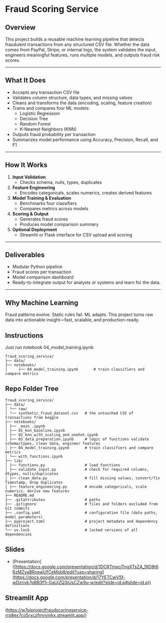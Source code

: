 # Fraud Scoring Service

## Overview  
This project builds a reusable machine learning pipeline that detects fraudulent transactions from any structured CSV file. Whether the data comes from PayPal, Stripe, or internal logs, the system validates the input, engineers meaningful features, runs multiple models, and outputs fraud risk scores.

---

## What It Does  
- Accepts any transaction CSV file  
- Validates column structure, data types, and missing values  
- Cleans and transforms the data (encoding, scaling, feature creation)  
- Trains and compares four ML models:  
  - Logistic Regression  
  - Decision Tree  
  - Random Forest  
  - K-Nearest Neighbors (KNN)  
- Outputs fraud probability per transaction  
- Summarizes model performance using Accuracy, Precision, Recall, and F1

---

## How It Works  
1. **Input Validation**  
   - Checks schema, nulls, types, duplicates  
2. **Feature Engineering**  
   - Encodes categoricals, scales numerics, creates derived features  
3. **Model Training & Evaluation**  
   - Benchmarks four classifiers  
   - Compares metrics across models  
4. **Scoring & Output**  
   - Generates fraud scores  
   - Produces model comparison summary  
5. **Optional Deployment**  
   - Streamlit or Flask interface for CSV upload and scoring

---

## Deliverables  
- Modular Python pipeline  
- Fraud scores per transaction  
- Model comparison dashboard  
- Ready-to-integrate output for analysts or systems and learn for the data.

---

## Why Machine Learning  
Fraud patterns evolve. Static rules fail. ML adapts. This project turns raw data into actionable insight—fast, scalable, and production-ready.

## Instructions 
Just run notebook 04_model_training.ipynb 
```
fraud_scoring_service/
├── data/
├── notebooks/             
│     ├── 04_model_training.ipynb       # train classifiers and compare metrics     
```
## Repo Folder Tree
```
fraud_scoring_service/
├── data/
│ └── raw/
│ └── synthetic_fraud_dataset.csv   # the untouched CSV of transactions from keggle
├── notebooks/
│ ├── _main_.ipynb            	              
│ ├── 01_knn_baseline.ipynb         		  
│ ├── 02_knn_with_scaling_and_onehot.ipynb   
│ ├── 03_data_preparation.ipynb     # logic of functions validate schema/types, clean data, engineer features                 
│ ├── 04_model_training.ipynb       # train classifiers and compare metrics        
│ └── with_functions.ipynb                 
├── lib/
│ ├── functions.py                  # load functions
│ ├── validate_input.py             # check for required columns, dtypes, nulls/duplicates
│ ├── clean_data.py                 # fill missing values, convert/fix Timestamp, drop duplicates
│ ├── feature_engineering.py        # encode categoricals, scale numerics, derive new features
├── README.md 
├── .gitattributes                  # paths 
├── .gitignore                      # files and folders excluded from Git commits
├── .config.yaml                    # configuration file (data paths, model parameters)
├── pyproject.toml                  # project metadata and dependency definitions
└── uv.lock                         # locked versions of all dependencies
```
## Slides

- [Presentation]
([https://docs.google.com/presentation/d/1DCRTmxcjTngXTsZA_19D8t6RzMZyaBRoeajUfCeMsb8/edit?usp=sharing](https://docs.google.com/presentation/d/17YETCwV5f-wDzrivk7pBB3f1i-GaUiZQ3jUsCZw9u-w/edit?slide=id.p#slide=id.p))

## Streamlit App

(https://w7pjprojectfraudscoringservice-rrp8ex7co5rxczfmvvjnkx.streamlit.app/)
